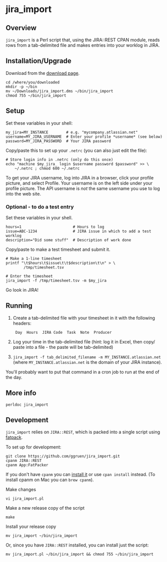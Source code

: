 # jira_import

## Overview

`jira_import` is a Perl script that, using the JIRA::REST CPAN module,
reads rows from a tab-delimited file and makes entries into your worklog
in JIRA.

## Installation/Upgrade

Download from the [download page](https://github.com/ggruen/jira_import/releases/latest).

    cd /where/you/downloaded
    mkdir -p ~/bin
    mv ~/Downloads/jira_import.dms ~/bin/jira_import
    chmod 755 ~/bin/jira_import

## Setup

Set these variables in your shell:

    my_jira=MY_INSTANCE        # e.g. "mycompany.atlassian.net"
    username=MY_JIRA_USERNAME  # Enter your profile *username* (see below)
    password=MY_JIRA_PASSWORD  # Your JIRA password

Copy/paste this to set up your `.netrc` (you can also just edit the file):

    # Store login info in .netrc (only do this once)
    echo "machine $my_jira_ login $username password $password" >> \
        ~/.netrc ; chmod 600 ~/.netrc

To get your JIRA username, log into
JIRA in a browser, click your profile picture, and select Profile.  Your
username is on the left side under your profile picture.  The API username
is *not* the same username you use to log into the web site.

### Optional - to do a test entry

Set these variables in your shell.

    hours=1                       # Hours to log
    issue=ABC-1234                # JIRA issue in which to add a test worklog
    description="Did some stuff"  # Description of work done

Copy/paste to make a test timesheet and submit it.

    # Make a 1-line timesheet
    printf "\t$hours\t$issue\t\t$description\t\n" > \
            /tmp/timesheet.tsv

    # Enter the timesheet
    jira_import -f /tmp/timesheet.tsv -m $my_jira

Go look in JIRA!

## Running

1. Create a tab-delimited file with your timesheet in it with the following
   headers:

        Day  Hours  JIRA Code  Task  Note  Producer

2. Log your time in the tab-delimited file (hint: log it in Excel, then copy/
   paste into a file - the paste will be tab-delimited)

3. `jira_import -f tab_delimited_filename -m MY_INSTANCE.atlassian.net`
   (where `MY_INSTANCE.atlassian.net` is the domain of your JIRA instance).

You'll probably want to put that command in a cron job to run at the end
of the day.

## More info

    perldoc jira_import

## Development

`jira_import` relies on `JIRA::REST`, which is packed into a single script
using [fatpack](http://search.cpan.org/~mstrout/App-FatPacker/).

To set up for development:


    git clone https://github.com/ggruen/jira_import.git
    cpanm JIRA::REST
    cpanm App:FatPacker

If you don't have `cpanm` you can
[install it]((https://github.com/miyagawa/cpanminus)) or use `cpan install`
instead. (To install cpanm on Mac you can `brew cpanm`).

Make changes

    vi jira_import.pl

Make a new release copy of the script

    make

Install your release copy

    mv jira_import ~/bin/jira_import

Or, since you have `JIRA::REST` installed, you can install just the script:

    mv jira_import.pl ~/bin/jira_import && chmod 755 ~/bin/jira_import